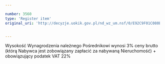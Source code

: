 ```yaml
---

number: 3560
type: 'Register item'
original_uri: 'http://decyzje.uokik.gov.pl/nd_wz_um.nsf/0/E92C9F01C080B0F3C1257A54003BD51A?OpenDocument'


---
```


Wysokość Wynagrodzenia należnego Pośrednikowi wynosi 3% ceny brutto (którą Nabywca jest zobowiązany zapłacić za nabywaną Nieruchomość) + obowiązujący podatek VAT 22%
